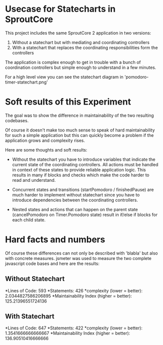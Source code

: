 Usecase for Statecharts in SproutCore
=====================================
This project includes the same SproutCore 2 application in two versions:

1. Without a statechart but with mediating and coordinating controllers
2. With a statechart that replaces the coordinating responsibilities form the controllers

The application is complex enough to get in trouble with a bunch of coordination controllers 
but simple enough to understand in a few minutes.

For a high level view you can see the statechart diagram in 'pomodoro-timer-statechart.png'

Soft results of this Experiment
===============================
The goal was to show the difference in maintainability of the two resulting codebases.

Of course it doesn't make too much sense to speak of hard maintainability for such a
simple application but this can quickly become a problem if the application grows and complexity rises.

Here are some thoughts and soft results:

* Without the statechart you have to introduce variables that indicate the current state
of the coordinating controllers. All actions must be handled in context of these states
to provide reliable application logic. This results in many if blocks and checks which
make the code harder to read and understand.

* Concurrent states and transitions (startPomodoro / finishedPause) are much harder to implement
without statechart since you have to introduce dependencies between the coordinating controllers.

* Nested states and actions that can happen on the parent state (cancelPomodoro on Timer.Pomodoro state)
result in if/else if blocks for each child state.

Hard facts and numbers
======================
Of course these differences can not only be described with 'blabla' but also with concrete measures.
jsmeter was used to measure the two complete javascript code bases and here are the results:

Without Statechart
------------------

*Lines of Code: 593
*Statements: 426
*complexity (lower = better): 2.0344827586206895
*Maintainability Index (higher = better): 125.21396551724136

With Statechart
------------------

*Lines of Code: 647
*Statements: 422
*complexity (lower = better): 1.3541666666666667
*Maintainability Index (higher = better): 136.90510416666666